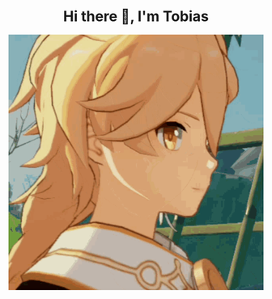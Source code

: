 <h1 align="center"> Hi there 👋, I'm Tobias </h1>

![](https://github.com/TobiasSchipper/TobiasSchipper/blob/main/funni-face.gif)
<!--
**TobiasSchipper/TobiasSchipper** is a ✨ _special_ ✨ repository because its `README.md` (this file) appears on your GitHub profile.

Here are some ideas to get you started:

- 🔭 I’m currently working on ...
- 🌱 I’m currently learning ...
- 👯 I’m looking to collaborate on ...
- 🤔 I’m looking for help with ...
- 💬 Ask me about ...
- 📫 How to reach me: ...
- 😄 Pronouns: ...
- ⚡ Fun fact: ...
-->
